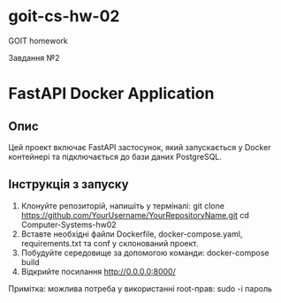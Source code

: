 # goit-cs-hw-02
GOIT homework

Завдання №2

# FastAPI Docker Application

## Опис

Цей проект включає FastAPI застосунок, який запускається у Docker контейнері та підключається до бази даних PostgreSQL.

## Інструкція з запуску

1. Клонуйте репозиторій, напишіть у терміналі:
   git clone https://github.com/YourUsername/YourRepositoryName.git
   cd Computer-Systems-hw02
2. Вставте необхідні файли Dockerfile, docker-compose.yaml, requirements.txt та conf у склонований проект.
3. Побудуйте середовище за допомогою команди:
    docker-compose build
4. Відкрийте посилання http://0.0.0.0:8000/

Примітка: можлива потреба у використанні root-прав:
    sudo -i
    пароль
